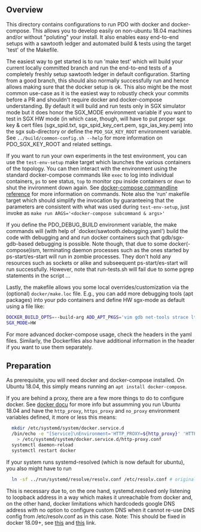 <!---
Licensed under Creative Commons Attribution 4.0 International License
https://creativecommons.org/licenses/by/4.0/
--->

Overview
-------------
This directory contains configurations to run PDO with docker and docker-compose.
This allows you to develop easily on non-ubuntu 18.04 machines and/or without "poluting" your install.
It also enables easy end-to-end setups with a sawtooth ledger and automated build & tests using the target 'test' of the Makefile.

The easiest way to get started is to run 'make test' which will build your current
locally committed branch and run the end-to-end tests of a completely freshly setup
sawtooth ledger in default configuration.
Starting from a good branch, this should also normally successfully run and hence
allows making sure that the docker setup is ok.
This also might be the most common use-case as it is the easiest way to robustly check your
commits before a PR and shouldn't require docker and docker-compose understanding.
By default it will build and run tests only in SGX simulator mode but it does honor
the SGX_MODE environment variable if you want to test in SGX HW mode (in which case, though,
will have to put proper sgx key & cert files (sgx_spid.txt, sgx_spid_key_cert.pem, sgx_ias_key.pem)
into the sgx sub-directory or define the `PDO_SGX_KEY_ROOT` environment variable.
See `../build/common-config.sh --help` for more information on PDO_SGX_KEY_ROOT and related settings.

If you want to run your own experiments in the test environment, you can use the `test-env-setup`
make target which launches the various containers of the topology. You can then
interact with the environment using the standard docker-compose commands like
`exec` to log into individual containers, `ps` to see status, `top` to monitor
cpu inside containers or `down` to shut the invironment down again.
See [docker-compose commandline reference](https://docs.docker.com/compose/reference/)
for more information on commands.  Note also the 'run' makefile target which
should simplify the invocation by guaranteeing that the parameters are consistent
with what was used during `test-env-setup`, just invoke as `make run ARGS='<docker-compose subcommand & args>'`

If you define the PDO_DEBUG_BUILD environment variable, the make commands will (with help of `docker/sawtooth.debugging.yaml') build
the code with debugging and and run docker containers such that gdb/sgx-gdb-based debugging is possible.
Note though, that due to some docker(-compose)ism, terminating daemon processes such as the ones started
by ps-start/es-start will run in zombie processes. They don't hold any resources such as sockets or alike
and subseequent ps-start/es-start will run successfully.  However, note that run-tests.sh will fail
due to some pgrep statements in the script ...

Lastly, the makefile allows you some local overrides/customization via the (optional) `docker/make.loc`
file. E.g., you can add more debugging tools (apt packages) into your pdo containers and define HW sgx-mode as default
using a file like:
```bash
DOCKER_BUILD_OPTS=--build-arg ADD_APT_PKGS='vim gdb net-tools strace ltrace telnet net-tools vim dnsutils ed'
SGX_MODE=HW
```

For more advanced docker-compose usage, check the headers in the yaml files.
Similarly, the Dockerfiles also have additional information in the header if you want
to use them separately.

Preparation
-------------
As prerequisite, you will need docker and docker-compose installed.
On Ubuntu 18.04, this simply means running an `apt install docker-compose`.

If you are behind a proxy, there are a few more things to do to configure docker.
See [docker docu](https://docs.docker.com/config/daemon/systemd/#httphttps-proxy)
for more info but assumming you run Ubuntu 18.04 and have the `http_proxy`, `https_proxy`
and `no_proxy` environment variables defined, it more or less this means:
```bash
  mkdir /etc/systemd/system/docker.service.d
  /bin/echo -e "[Service]\nEnvironment='HTTP_PROXY=${http_proxy}' 'HTTPS_PROXY=${https_proxy}' 'NO_PROXY=${no_proxy}'\n" \
    > /etc/systemd/system/docker.service.d/http-proxy.conf
  systemctl daemon-reload
  systemctl restart docker
```
If your system runs systemd-resolved (which is now default for ubuntu),
you also might have to run
```bash
  ln -sf ../run/systemd/resolve/resolv.conf /etc/resolv.conf # originally was ../run/systemd/resolve/stub-resolv.conf
```
This is necessary due to, on the one hand, systemd.resolved only listening to loopback address in a way
which makes it unreachable from docker and, on the other hand, docker limitations which
hardcodeds google DNS address with no option to configure custom DNS when it cannot re-use DNS config
from /etc/resolv.conf as in this case.
Note: This should be fixed in docker 18.09+, see [this](https://github.com/moby/moby/pull/37485)
and [this](https://github.com/docker/libnetwork/issues/2068) link.
